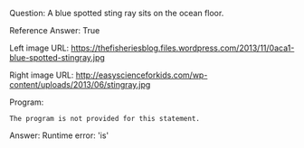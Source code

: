 Question: A blue spotted sting ray sits on the ocean floor.

Reference Answer: True

Left image URL: https://thefisheriesblog.files.wordpress.com/2013/11/0aca1-blue-spotted-stingray.jpg

Right image URL: http://easyscienceforkids.com/wp-content/uploads/2013/06/stingray.jpg

Program:

```
The program is not provided for this statement.
```
Answer: Runtime error: 'is'

